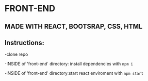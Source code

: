 # FRONT-END  
## MADE WITH REACT, BOOTSRAP, CSS, HTML

Instructions:
---
-clone repo

-INSIDE of 'front-end' directory: install dependencies with `npm i`

-iNSIDE of 'front-end' directory:start react enviroment with `npm start`
